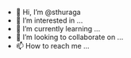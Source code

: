 - 👋 Hi, I’m @sthuraga
- 👀 I’m interested in ...
- 🌱 I’m currently learning ...
- 💞️ I’m looking to collaborate on ...
- 📫 How to reach me ...

<!---
sthuraga/sthuraga is a ✨ special ✨ repository because its `README.md` (this file) appears on your GitHub profile.
You can click the Preview link to take a look at your changes.
--->
